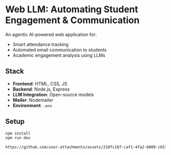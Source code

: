 # Web LLM: Automating Student Engagement & Communication

An agentic AI-powered web application for:

- Smart attendance tracking
- Automated email communication to students
- Academic engagement analysis using LLMs

## Stack

- **Frontend**: HTML, CSS, JS
- **Backend**: Node.js, Express
- **LLM Integration**: Open-source models
- **Mailer**: Nodemailer
- **Environment**: `.env`

## Setup

```bash
npm install
npm run dev

https://github.com/user-attachments/assets/210fc107-caf1-4fa2-b009-c6538890f79b




